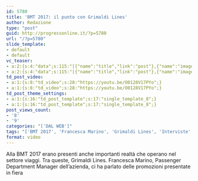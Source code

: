 ```yaml
---
id: 5780
title: 'BMT 2017: il punto con Grimaldi Lines'
author: Redazione
type: "post"
guid: http://progressonline.it/?p=5780
url: "/?p=5780"
slide_template:
- default
- default
vc_teaser:
- a:2:{s:4:"data";s:115:"[{"name":"title","link":"post"},{"name":"image","image":"featured","link":"none"},{"name":"text","mode":"excerpt"}]";s:7:"bgcolor";s:0:"";}
- a:2:{s:4:"data";s:115:"[{"name":"title","link":"post"},{"name":"image","image":"featured","link":"none"},{"name":"text","mode":"excerpt"}]";s:7:"bgcolor";s:0:"";}
td_post_video:
- a:1:{s:8:"td_video";s:28:"https://youtu.be/O0128V17PYo";}
- a:1:{s:8:"td_video";s:28:"https://youtu.be/O0128V17PYo";}
td_post_theme_settings:
- a:1:{s:16:"td_post_template";s:17:"single_template_8";}
- a:1:{s:16:"td_post_template";s:17:"single_template_8";}
post_views_count:
- '8'
- '9'
categories: "['DAL WEB']"
tags: "['BMT 2017', 'Francesca Marino', 'Grimaldi Lines', 'Interviste', 'news', 'turismo', 'Viaggi']"
format: video
---
```


Alla BMT 2017 erano presenti anche importanti realtà che operano nel settore viaggi. Tra queste, Grimaldi Lines. Francesca Marino, Passenger Department Manager dell’azienda, ci ha parlato delle promozioni presentate in fiera